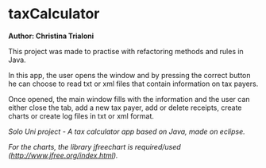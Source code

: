 # taxCalculator

**Author: Christina Trialoni**


This project was made to practise with refactoring methods and rules in Java.

In this app, the user opens the window and by pressing the correct button he can choose to read txt or xml files that contain information on tax payers.

Once opened, the main window fills with the information and the user can either close the tab, add a new tax payer, add or delete receipts, create charts or create log files in txt or xml format.

*Solo Uni project - A tax calculator app based on Java, made on eclipse.*

*For the charts, the library jfreechart is required/used (http://www.jfree.org/index.html).*
